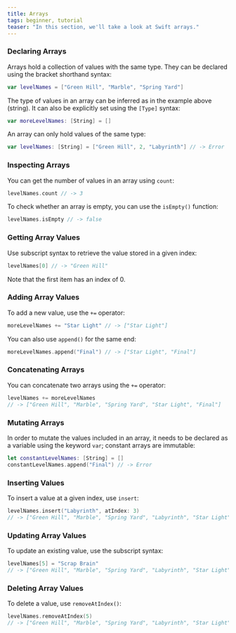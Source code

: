 ```yaml
---
title: Arrays
tags: beginner, tutorial
teaser: "In this section, we'll take a look at Swift arrays."
---
```


### Declaring Arrays

Arrays hold a collection of values with the same type. They
can be declared using the bracket shorthand syntax:

~~~swift
var levelNames = ["Green Hill", "Marble", "Spring Yard"]
~~~

The type of values in an array can be inferred as in the example above (string).
It can also be explicitly set using the `[Type]` syntax:

~~~swift
var moreLevelNames: [String] = []
~~~

An array can only hold values of the same type:

~~~swift
var levelNames: [String] = ["Green Hill", 2, "Labyrinth"] // -> Error
~~~

### Inspecting Arrays

You can get the number of values in an array using `count`:

~~~swift
levelNames.count // -> 3
~~~

To check whether an array is empty, you can use the `isEmpty()` function:

~~~swift
levelNames.isEmpty // -> false
~~~

### Getting Array Values

Use subscript syntax to retrieve the value stored in a given index:

~~~swift
levelNames[0] // -> "Green Hill"
~~~

Note that the first item has an index of 0.

### Adding Array Values

To add a new value, use the `+=` operator:

~~~swift
moreLevelNames += "Star Light" // -> ["Star Light"]
~~~

You can also use `append()` for the same end:

~~~swift
moreLevelNames.append("Final") // -> ["Star Light", "Final"]
~~~

### Concatenating Arrays

You can concatenate two arrays using the `+=` operator:

~~~swift
levelNames += moreLevelNames
// -> ["Green Hill", "Marble", "Spring Yard", "Star Light", "Final"]
~~~

### Mutating Arrays

In order to mutate the values included in an array, it needs to be declared as a variable using the
keyword `var`; constant arrays are immutable:

~~~swift
let constantLevelNames: [String] = []
constantLevelNames.append("Final") // -> Error
~~~

### Inserting Values

To insert a value at a given index, use `insert`:

~~~swift
levelNames.insert("Labyrinth", atIndex: 3)
// -> ["Green Hill", "Marble", "Spring Yard", "Labyrinth", "Star Light", "Final"]
~~~

### Updating Array Values

To update an existing value, use the subscript syntax:

~~~swift
levelNames[5] = "Scrap Brain"
// -> ["Green Hill", "Marble", "Spring Yard", "Labyrinth", "Star Light", "Scrap Brain"]
~~~

### Deleting Array Values

To delete a value, use `removeAtIndex()`:

~~~swift
levelNames.removeAtIndex(5)
// -> ["Green Hill", "Marble", "Spring Yard", "Labyrinth", "Star Light"]
~~~
